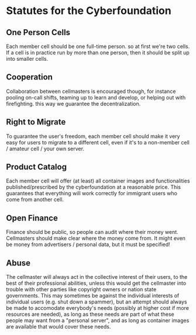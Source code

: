 # Statutes for the Cyberfoundation

## One Person Cells
Each member cell should be one full-time person. so  at first we're two cells. If a cell is in practice run by more than one  person, then it should be split up into smaller cells.

## Cooperation
Collaboration between cellmasters is encouraged though,  for instance pooling on-call shifts, teaming up to learn and develop, or  helping out with firefighting. this way we guarantee the  decentralization.
## Right to Migrate
To guarantee the user's freedom, each member cell  should make it very easy for users to migrate to a different cell, even  if it's to a non-member cell / amateur cell / your own server.

## Product Catalog
Each member cell will offer (at least) all container  images and functionalities published/prescribed by the cyberfoundation  at a reasonable price. This guarantees that everything will work  correctly for immigrant users who come from another cell.

## Open Finance
Finance should be public, so people can audit where  their money went. Cellmasters should make clear where the money come  from. It might even be money from advertisers / personal data, but it  must be specified!

## Abuse
The cellmaster will always act in the collective interest of  their users, to the best of their professional abilities, unless this  would get the cellmaster into trouble with other parties like copyright  owners or nation state governments. This may sometimes be against the  individual interests of individual users (e.g. shut down a spammer), but  an attempt should always be made to accomodate everybody's needs  (possibly at higher cost if more resources are needed), as long as these  needs are part of what these people may want from a "personal server",  and as long as container images are available that would cover these  needs.
